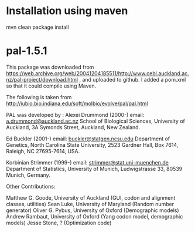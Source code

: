 

# Installation using maven

mvn clean package install


# pal-1.5.1

This package was downloaded from https://web.archive.org/web/20041204185511/http://www.cebl.auckland.ac.nz/pal-project/download.html , and uploaded to github.  I added a pom.xml so that it could compile using Maven.  



The following is taken from http://iubio.bio.indiana.edu/soft/molbio/evolve/pal/pal.html


PAL was developed by :
Alexei Drummond (2000-)
email: a.drummond@auckland.ac.nz
School of Biological Sciences, University of Auckland, 3A Symonds Street, Auckland, New Zealand.

Ed Buckler (2001-)
email: buckler@statgen.ncsu.edu
Department of Genetics, North Carolina State University, 2523 Gardner Hall, Box 7614, Raleigh, NC 27695-7614, USA.

Korbinian Strimmer (1999-)
email: strimmer@stat.uni-muenchen.de
Department of Statistics, University of Munich, Ludwigstrasse 33, 80539 Munich, Germany.


Other Contributions:

Matthew G. Goode, University of Auckland (GUI, codon and alignment classes, utilities)
Sean Luke, University of Maryland (Random number generator)
Oliver G. Pybus, University of Oxford (Demographic models)
Andrew Rambaut, University of Oxford (Yang codon model, demographic models)
Jesse Stone, ? (Optimization code)

